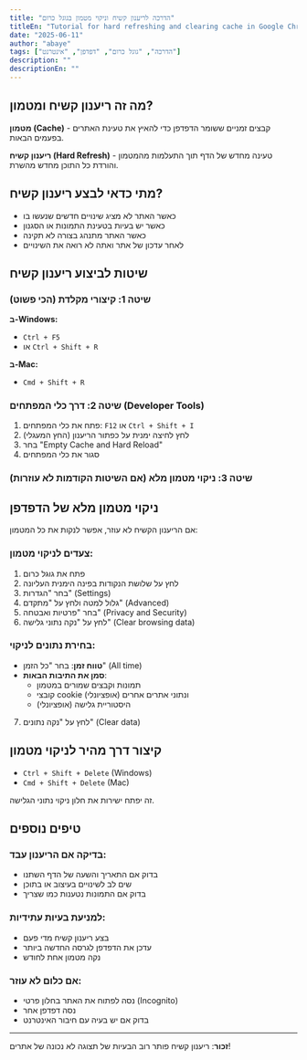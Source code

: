 ```yaml
---
title: "הדרכה לריענון קשיח וניקוי מטמון בגוגל כרום"
titleEn: "Tutorial for hard refreshing and clearing cache in Google Chrome"
date: "2025-06-11"
author: "abaye"
tags: ["הדרכה", "גוגל כרום", "דפדפן", "אינטרנט"]
description: ""
descriptionEn: ""
---
```


## מה זה ריענון קשיח ומטמון?

**מטמון (Cache)** - קבצים זמניים ששומר הדפדפן כדי להאיץ את טעינת האתרים בפעמים הבאות.

**ריענון קשיח (Hard Refresh)** - טעינה מחדש של הדף תוך התעלמות מהמטמון והורדת כל התוכן מחדש מהשרת.

## מתי כדאי לבצע ריענון קשיח?

- כאשר האתר לא מציג שינויים חדשים שנעשו בו
- כאשר יש בעיות בטעינת התמונות או הסגנון
- כאשר האתר מתנהג בצורה לא תקינה
- לאחר עדכון של אתר ואתה לא רואה את השינויים

## שיטות לביצוע ריענון קשיח

### שיטה 1: קיצורי מקלדת (הכי פשוט)

**ב-Windows:**
- `Ctrl + F5`
- או `Ctrl + Shift + R`

**ב-Mac:**
- `Cmd + Shift + R`

### שיטה 2: דרך כלי המפתחים (Developer Tools)

1. פתח את כלי המפתחים: `F12` או `Ctrl + Shift + I`
2. לחץ לחיצה ימנית על כפתור הריענון (החץ המעגלי)
3. בחר "Empty Cache and Hard Reload"
4. סגור את כלי המפתחים

### שיטה 3: ניקוי מטמון מלא (אם השיטות הקודמות לא עוזרות)

## ניקוי מטמון מלא של הדפדפן

אם הריענון הקשיח לא עוזר, אפשר לנקות את כל המטמון:

### צעדים לניקוי מטמון:

1. פתח את גוגל כרום
2. לחץ על שלושת הנקודות בפינה הימנית העליונה
3. בחר "הגדרות" (Settings)
4. גלול למטה ולחץ על "מתקדם" (Advanced)
5. בחר "פרטיות ואבטחה" (Privacy and Security)
6. לחץ על "נקה נתוני גלישה" (Clear browsing data)

### בחירת נתונים לניקוי:

- **טווח זמן**: בחר "כל הזמן" (All time)
- **סמן את התיבות הבאות**:
  - תמונות וקבצים שמורים במטמון
  - קובצי cookie ונתוני אתרים אחרים (אופציונלי)
  - היסטוריית גלישה (אופציונלי)

7. לחץ על "נקה נתונים" (Clear data)

## קיצור דרך מהיר לניקוי מטמון

- `Ctrl + Shift + Delete` (Windows)
- `Cmd + Shift + Delete` (Mac)

זה יפתח ישירות את חלון ניקוי נתוני הגלישה.

## טיפים נוספים

### בדיקה אם הריענון עבד:
- בדוק אם התאריך והשעה של הדף השתנו
- שים לב לשינויים בעיצוב או בתוכן
- בדוק אם התמונות נטענות כמו שצריך

### למניעת בעיות עתידיות:
- בצע ריענון קשיח מדי פעם
- עדכן את הדפדפן לגרסה החדשה ביותר
- נקה מטמון אחת לחודש

### אם כלום לא עוזר:
- נסה לפתוח את האתר בחלון פרטי (Incognito)
- נסה דפדפן אחר
- בדוק אם יש בעיה עם חיבור האינטרנט

---

**זכור**: ריענון קשיח פותר רוב הבעיות של תצוגה לא נכונה של אתרים!